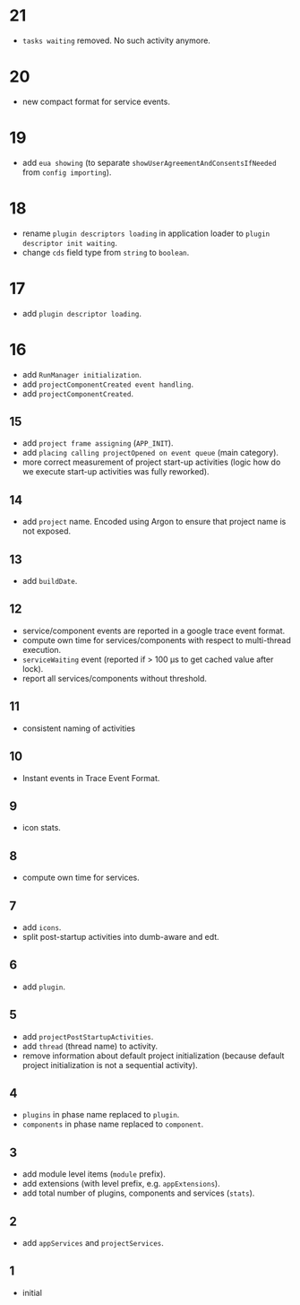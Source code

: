 # 21

* `tasks waiting` removed. No such activity anymore.

# 20

* new compact format for service events.

# 19

* add `eua showing` (to separate `showUserAgreementAndConsentsIfNeeded` from `config importing`).

# 18

* rename `plugin descriptors loading` in application loader to `plugin descriptor init waiting`.
* change `cds` field type from `string` to `boolean`.

# 17

* add `plugin descriptor loading`.

# 16

* add `RunManager initialization`.
* add `projectComponentCreated event handling`.
* add `projectComponentCreated`.

## 15

* add `project frame assigning` (`APP_INIT`).
* add `placing calling projectOpened on event queue` (main category).
* more correct measurement of project start-up activities (logic how do we execute start-up activities was fully reworked).

## 14

* add `project` name. Encoded using Argon to ensure that project name is not exposed.

## 13

* add `buildDate`.

## 12

* service/component events are reported in a google trace event format.
* compute own time for services/components with respect to multi-thread execution.
* `serviceWaiting` event (reported if > 100 μs to get cached value after lock).
* report all services/components without threshold.

## 11
* consistent naming of activities

## 10
* Instant events in Trace Event Format.

## 9
* icon stats.

## 8
* compute own time for services.

## 7
* add `icons`.
* split post-startup activities into dumb-aware and edt.

## 6
* add `plugin`.

## 5
* add `projectPostStartupActivities`.
* add `thread` (thread name) to activity.
* remove information about default project initialization (because default project initialization is not a sequential activity).

## 4
* `plugins` in phase name replaced to `plugin`.
* `components` in phase name replaced to `component`.

## 3
* add module level items (`module` prefix).
* add extensions (with level prefix, e.g. `appExtensions`).
* add total number of plugins, components and services (`stats`).

## 2
* add `appServices` and `projectServices`.

## 1
* initial